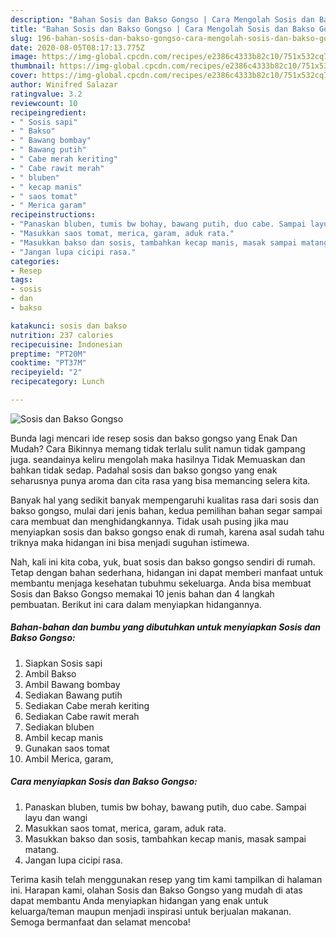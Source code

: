 ```yaml
---
description: "Bahan Sosis dan Bakso Gongso | Cara Mengolah Sosis dan Bakso Gongso Yang Menggugah Selera"
title: "Bahan Sosis dan Bakso Gongso | Cara Mengolah Sosis dan Bakso Gongso Yang Menggugah Selera"
slug: 196-bahan-sosis-dan-bakso-gongso-cara-mengolah-sosis-dan-bakso-gongso-yang-menggugah-selera
date: 2020-08-05T08:17:13.775Z
image: https://img-global.cpcdn.com/recipes/e2386c4333b82c10/751x532cq70/sosis-dan-bakso-gongso-foto-resep-utama.jpg
thumbnail: https://img-global.cpcdn.com/recipes/e2386c4333b82c10/751x532cq70/sosis-dan-bakso-gongso-foto-resep-utama.jpg
cover: https://img-global.cpcdn.com/recipes/e2386c4333b82c10/751x532cq70/sosis-dan-bakso-gongso-foto-resep-utama.jpg
author: Winifred Salazar
ratingvalue: 3.2
reviewcount: 10
recipeingredient:
- " Sosis sapi"
- " Bakso"
- " Bawang bombay"
- " Bawang putih"
- " Cabe merah keriting"
- " Cabe rawit merah"
- " bluben"
- " kecap manis"
- " saos tomat"
- " Merica garam"
recipeinstructions:
- "Panaskan bluben, tumis bw bohay, bawang putih, duo cabe. Sampai layu dan wangi"
- "Masukkan saos tomat, merica, garam, aduk rata."
- "Masukkan bakso dan sosis, tambahkan kecap manis, masak sampai matang."
- "Jangan lupa cicipi rasa."
categories:
- Resep
tags:
- sosis
- dan
- bakso

katakunci: sosis dan bakso 
nutrition: 237 calories
recipecuisine: Indonesian
preptime: "PT20M"
cooktime: "PT37M"
recipeyield: "2"
recipecategory: Lunch

---
```



![Sosis dan Bakso Gongso](https://img-global.cpcdn.com/recipes/e2386c4333b82c10/751x532cq70/sosis-dan-bakso-gongso-foto-resep-utama.jpg)

Bunda lagi mencari ide resep sosis dan bakso gongso yang Enak Dan Mudah? Cara Bikinnya memang tidak terlalu sulit namun tidak gampang juga. seandainya keliru mengolah maka hasilnya Tidak Memuaskan dan bahkan tidak sedap. Padahal sosis dan bakso gongso yang enak seharusnya punya aroma dan cita rasa yang bisa memancing selera kita.



Banyak hal yang sedikit banyak mempengaruhi kualitas rasa dari sosis dan bakso gongso, mulai dari jenis bahan, kedua pemilihan bahan segar sampai cara membuat dan menghidangkannya. Tidak usah pusing jika mau menyiapkan sosis dan bakso gongso enak di rumah, karena asal sudah tahu triknya maka hidangan ini bisa menjadi suguhan istimewa.


Nah, kali ini kita coba, yuk, buat sosis dan bakso gongso sendiri di rumah. Tetap dengan bahan sederhana, hidangan ini dapat memberi manfaat untuk membantu menjaga kesehatan tubuhmu sekeluarga. Anda bisa membuat Sosis dan Bakso Gongso memakai 10 jenis bahan dan 4 langkah pembuatan. Berikut ini cara dalam menyiapkan hidangannya.

<!--inarticleads1-->

##### Bahan-bahan dan bumbu yang dibutuhkan untuk menyiapkan Sosis dan Bakso Gongso:

1. Siapkan  Sosis sapi
1. Ambil  Bakso
1. Ambil  Bawang bombay
1. Sediakan  Bawang putih
1. Sediakan  Cabe merah keriting
1. Sediakan  Cabe rawit merah
1. Sediakan  bluben
1. Ambil  kecap manis
1. Gunakan  saos tomat
1. Ambil  Merica, garam,




<!--inarticleads2-->

##### Cara menyiapkan Sosis dan Bakso Gongso:

1. Panaskan bluben, tumis bw bohay, bawang putih, duo cabe. Sampai layu dan wangi
1. Masukkan saos tomat, merica, garam, aduk rata.
1. Masukkan bakso dan sosis, tambahkan kecap manis, masak sampai matang.
1. Jangan lupa cicipi rasa.




Terima kasih telah menggunakan resep yang tim kami tampilkan di halaman ini. Harapan kami, olahan Sosis dan Bakso Gongso yang mudah di atas dapat membantu Anda menyiapkan hidangan yang enak untuk keluarga/teman maupun menjadi inspirasi untuk berjualan makanan. Semoga bermanfaat dan selamat mencoba!
